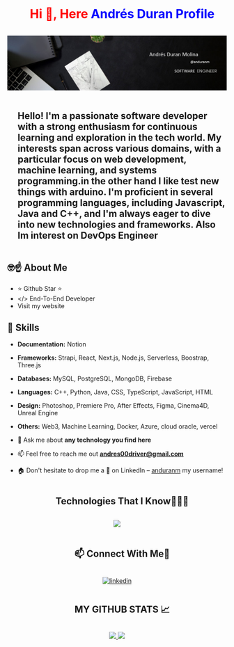 <!--h1 without bottom border-->
<div id="user-content-toc">
  <ul align="center">
    <summary><h1 style="display: inline-block; color: red">Hi 👋, Here <span style="color: blue">Andrés Duran Profile </span></h1></summary>
  </ul>
</div>

<!-- Banner -->
<p align="center">
  <img src="https://raw.githubusercontent.com/anduranm/anduranm/main/landscape.jpeg" alt="Banner">
</p>

<!--h2 without bottom border-->
<div id="user-content-toc">
  <ul align="start">
    <summary><h2 style="display: inline-block">Hello! I'm a passionate software developer with a strong enthusiasm for continuous learning and exploration in the tech world. My interests span across various domains, with a particular focus on web development, machine learning, and systems programming.in the other hand I like test new things with arduino. I'm proficient in several programming languages, including Javascript, Java and C++, and I'm always eager to dive into new technologies and frameworks. Also Im interest on DevOps Engineer</h2></summary>
  </ul>
</div>

## 🤓☝️ About Me

- ⭐ Github Star ⭐
- </> End-To-End Developer
- Visit my website


<!--Intro start-->
## 🔧 Skills

- **Documentation:** Notion
- **Frameworks:** Strapi, React, Next.js, Node.js, Serverless, Boostrap, Three.js
- **Databases:** MySQL, PostgreSQL, MongoDB, Firebase
- **Languages:** C++, Python, Java, CSS, TypeScript, JavaScript, HTML 
- **Design:** Photoshop, Premiere Pro, After Effects, Figma, Cinema4D, Unreal Engine
- **Others:**  Web3, Machine Learning, Docker, Azure, cloud oracle, vercel

- 💬 Ask me about **any technology you find here**

- 📫 Feel free to reach me out **andres00driver@gmail.com**

- 🏠 Don't hesitate to drop me a **👋** on LinkedIn –  [anduranm](https://www.linkedin.com/in/anduranm/) my username!
<!--Intro end-->

<!--h1 without bottom border-->
<div id="user-content-toc">
  <ul align="center">
    <summary><h2 style="display: inline-block">Technologies That I Know👨🏻‍💻</h2></summary>
  </ul>
</div>
<!--tech stack icons-->
<p align="center">
  <a href="https://skillicons.dev">
    <img src="https://skillicons.dev/icons?i=ps,ai,pr,ae,au,xd,figma,blender,unity,unreal,notion,md,cmake,docker,kubernetes,postman,c,cs,cpp,dart,go,java,kotlin,nodejs,php,py,rust,swift,html,css,js,ts,angular,bootstrap,django,dotnet,flask,flutter,laravel,react,spring,vue,pytorch,sklearn,tensorflow,visualstudio,vscode,arduino,androidstudio,linux,bash,anaconda,powershell,npm,pnpm,git,github,githubactions,azure,aws,cloudflare,firebase,mongodb,mysql,postgres,sqlite&perline=14" />
  </a>
</p>


<!--h2 without bottom border-->
<div id="user-content-toc">
  <ul align="center">
    <summary><h2 style="display: inline-block"> 📫 Connect With Me🤝</h2></summary>
  </ul>
</div>

<!--icons and links-->
<p align="center">
<a href="https://www.linkedin.com/in/anduranm/" target="_blank">
<img align="center" src="https://user-images.githubusercontent.com/88904952/234979284-68c11d7f-1acc-4f0c-ac78-044e1037d7b0.png" alt="linkedin" height="50" width="50" />
</a>
</p>

<div id="user-content-toc">
  <ul align="center">
    <summary><h2 style="display: inline-block">MY GITHUB STATS 📈</h2></summary>
  </ul>
</div>


<p align="center">
<a href="https://github.com/anduranm">
  <img height="180em" src="https://github-readme-stats-eight-theta.vercel.app/api?username=anduranm&show_icons=true&theme=algolia&include_all_commits=true&count_private=true"/>
  <img height="180em" src="https://github-readme-stats-eight-theta.vercel.app/api/top-langs/?username=anduranm&layout=compact&langs_count=8&theme=algolia"/>
</a>
</p>


